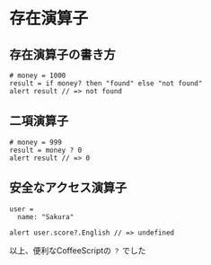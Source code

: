 # 存在演算子

## 存在演算子の書き方
```
# money = 1000
result = if money? then "found" else "not found"
alert result // => not found
```

## 二項演算子
```
# money = 999
result = money ? 0
alert result // => 0
```

## 安全なアクセス演算子
```
user =
  name: "Sakura"

alert user.score?.English // => undefined
```

以上、便利なCoffeeScriptの `？` でした
